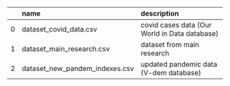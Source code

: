 |    | name                           | description                                   |
|---:|:-------------------------------|:----------------------------------------------|
|  0 | dataset_covid_data.csv         | covid cases data (Our World in Data database) |
|  1 | dataset_main_research.csv      | dataset from main research                    |
|  2 | dataset_new_pandem_indexes.csv | updated pandemic data (V-dem database)        |